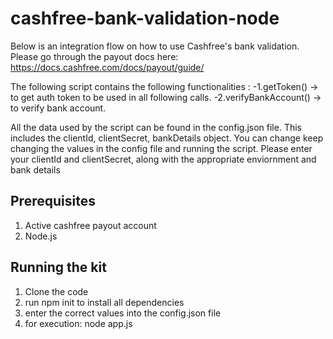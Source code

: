 # cashfree-bank-validation-node

Below is an integration flow on how to use Cashfree's bank validation.
Please go through the payout docs here: https://docs.cashfree.com/docs/payout/guide/

The following script contains the following functionalities :
    -1.getToken() -> to get auth token to be used in all following calls.
    -2.verifyBankAccount() -> to verify bank account.


All the data used by the script can be found in the config.json file. This includes the clientId, clientSecret, bankDetails object.
You can change keep changing the values in the config file and running the script.
Please enter your clientId and clientSecret, along with the appropriate enviornment and bank details

## Prerequisites

1. Active cashfree payout account
2. Node.js


## Running the kit

1. Clone the code
2. run npm init to install all dependencies
3. enter the correct values into the config.json file
4. for execution: node app.js

